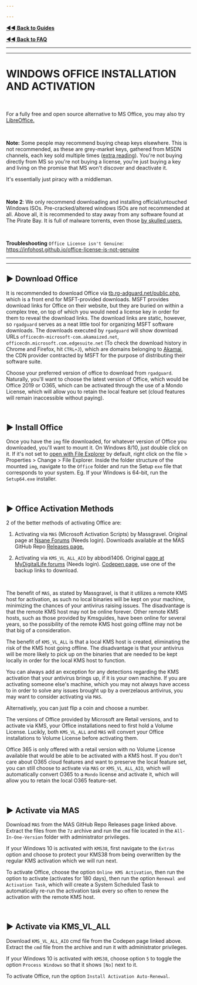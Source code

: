 ---
---

[◄◄ **Back to Guides**](https://www.reddit.com/r/piracy/wiki/guides)

[◄◄ **Back to FAQ**](https://www.reddit.com/r/piracy/wiki/guides)

---
---

# WINDOWS OFFICE INSTALLATION AND ACTIVATION

&nbsp;


For a fully free and open source alternative to MS Office, you may also try [LibreOffice.](https://www.libreoffice.org/)

&nbsp;


**Note:** Some people may recommend buying cheap keys elsewhere. This is not recommended, as these are grey-market keys, gathered from MSDN channels, each key sold multiple times ([extra reading](https://www.reddit.com/r/windows/comments/b7jolc/is_cheap_windows_10_licenses_lifetime_or_one_time/ejshgai/)). You're not buying directly from MS so you're not buying a license, you're just buying a key and living on the promise that MS won't discover and deactivate it.

It's essentially just piracy with a middleman.

&nbsp;

**Note 2**: We only recommend downloading and installing official/untouched Windows ISOs. Pre-cracked/altered windows ISOs are not recommended at all. Above all, it is recommended to stay away from any software found at The Pirate Bay. It is full of malware torrents, even those [by skulled users.](https://www.reddit.com/r/Piracy/comments/cxbn33/psa_ransomware_all_current_vegas_pro_17_torrents/)

&nbsp;

**Troubleshooting** `Office License isn't Genuine`: https://infohost.github.io/office-license-is-not-genuine




---
---


## ► Download Office

It is recommended to download Office via [tb.rg-adguard.net/public.php](https://tb.rg-adguard.net/public.php), which is a front end for MSFT-provided downloads. MSFT provides download links for Office on their website, but they are buried on within a complex tree, on top of which you would need a license key in order for them to reveal the download links. The download links are static, however, so `rgadguard` serves as a neat little tool for organizing MSFT software downloads. The downloads executed by `rgadguard` will show download URLs `officecdn-microsoft-com.akamaized.net`, `officecdn.microsoft.com.edgesuite.net` (To check the download history in Chrome and Firefox, hit `CTRL+J`), which are domains belonging to [Akamai](https://www.akamai.com/), the CDN provider contracted by MSFT for the purpose of distributing their software suite.

Choose your preferred version of office to download from `rgadguard`. Naturally, you'll want to choose the latest version of Office, which would be Office 2019 or O365, which can be activated through the use of a Mondo License, which will allow you to retain the local feature set (cloud features will remain inaccessible without paying).

&nbsp;






## ► Install Office

Once you have the `img` file downloaded, for whatever version of Office you downloaded, you'll want to mount it. On Windows 8/10, just double click on it. If it's not set to [open with File Explorer](https://ibb.co/BZDKJf3) by default, right click on the file > Properties > Change > File Explorer. Inside the folder structure of the mounted `img`, navigate to the `Office` folder and run the Setup `exe` file that corresponds to your system. Eg. If your Windows is 64-bit, run the `Setup64.exe` installer.

&nbsp;






## ► Office Activation Methods

2 of the better methods of activating Office are:

1. Activating via `MAS` (Microsoft Activation Scripts) by Massgravel. Original page at [Nsane Forums](https://nsaneforums.com/topic/316668-microsoft-activation-scripts/) (Needs login). Downloads available at the MAS GitHub Repo [Releases page.](https://github.com/massgravel/Microsoft-Activation-Scripts/releases)

2. Activating via `KMS_VL_ALL_AIO` by abbodi1406. Original [page at MyDigitalLife forums](https://forums.mydigitallife.net/threads/kms_vl_all-smart-activation-script.79535/#post-838808) (Needs login). [Codepen page](https://codepen.io/abbodi1406/full/yLaYNKr), use one of the backup links to download.


&nbsp;

The benefit of `MAS`, as stated by Massgravel, is that it utilizes a remote KMS host for activation, as such no local binaries will be kept on your machine, minimizing the chances of your antivirus raising issues. The disadvantage is that the remote KMS host may not be online forever. Other remote KMS hosts, such as those provided by Kmsguides, have been online for several years, so the possibility of the remote KMS host going offline may not be that big of a consideration.

The benefit of `KMS_VL_ALL` is that a local KMS host is created, eliminating the risk of the KMS host going offline. The disadvantage is that your antivirus will be more likely to pick up on the binaries that are needed to be kept locally in order for the local KMS host to function.

You can always add an exception for any detections regarding the KMS activation that your antivirus brings up, if it is your own machine. If you are activating someone else's machine, which you may not always have access to in order to solve any issues brought up by a overzelaous antivirus, you may want to consider activating via `MAS`.

Alternatively, you can just flip a coin and choose a number.

The versions of Office provided by Microsoft are Retail versions, and to activate via KMS, your Office installations need to first hold a Volume License. Lucikly, both `KMS_VL_ALL` and `MAS` will convert your Office installations to Volume License before activating them.

Office 365 is only offered with a retail version with no Volume License available that would be able to be activated with a KMS host. If you don't care about O365 cloud features and want to preserve the local feature set, you can still choose to activate via `MAS` or `KMS_VL_ALL_AIO`, which will automatically convert O365 to a `Mondo` license and activate it, which will allow you to retain the local O365 feature-set.

&nbsp;






## ► Activate via MAS

Download `MAS` from the MAS GitHub Repo Releases page linked above. Extract the files from the `7z` archive and run the `cmd` file located in the `All-In-One-Version` folder with administrator privileges.

If your Windows 10 is activated with `KMS38`, first navigate to the `Extras` option and choose to protect your KMS38 from being overwritten by the regular KMS activation which we will run next.

To activate Office, choose the option `Online KMS Activation`, then run the option to activate (activates for 180 days), then run the option `Renewal and Activation Task`, which will create a System Scheduled Task to automatically re-run the activation task every so often to renew the activation with the remote KMS host.

&nbsp;





## ► Activate via KMS_VL_ALL

Download `KMS_VL_ALL_AIO` cmd file from the Codepen page linked above. Extract the `cmd` file from the archive and run it with administrator privileges.

If your Windows 10 is activated with `KMS38`, choose option `5` to toggle the option `Process Windows` so that it shows `[No]` next to it.

To activate Office, run the option `Install Activation Auto-Renewal`.

&nbsp;